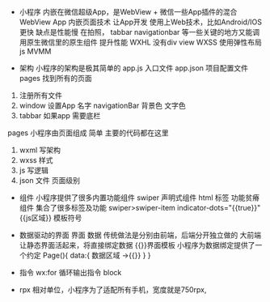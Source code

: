 - 小程序
内嵌在微信超级App，是WebView + 微信一些App插件的混合
WebView App 内嵌页面技术 让App开发 使用上Web技术，比如Android/IOS 更快
缺点是性能慢
在拍照， tabbar  navigationbar 等一些关键的地方又能调用原生微信里的原生组件 提升性能
WXHL 没有div view
WXSS 使用弹性布局
js MVMM

- 架构
小程序的架构是极其简单的
app.js 入口文件
app.json 项目配置文件 pages 找到所有的页面
1. 注册所有文件
2. window 设置App 名字 navigationBar 背景色 文字色
3. tabbar 如果app 需要底栏

pages 小程序由页面组成 简单
主要的代码都在这里
1. wxml 写架构
2. wxss 样式
3. js 写逻辑
4. json 文件 页面级别

- 组件
小程序提供了很多内置功能组件
swiper 声明式组件 html 标签 功能贫瘠
组件 集合了很多标签及功能
swiper>swiper-item
indicator-dots="{{true}}"
{{js区域}} 模板符号

- 数据驱动的界面
界面 数据 传统做法是分别由前端，后端分开独立做的
大前端让静态界面活起来，将直接绑定数据
{{}}界面模板
小程序为数据绑定提供了一个约定
Page(){
  data:{
    数据区域 ->{{}}
  }
}

- 指令
wx:for 循环输出指令 block 

- rpx
相对单位，小程序为了适配所有手机，宽度就是750rpx,